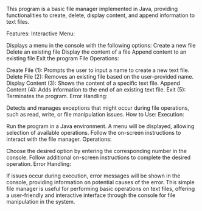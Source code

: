 This program is a basic file manager implemented in Java, providing functionalities to create, delete, display content, and append information to text files.

Features:
Interactive Menu:

Displays a menu in the console with the following options:
Create a new file
Delete an existing file
Display the content of a file
Append content to an existing file
Exit the program
File Operations:

Create File (1):
Prompts the user to input a name to create a new text file.
Delete File (2):
Removes an existing file based on the user-provided name.
Display Content (3):
Shows the content of a specific text file.
Append Content (4):
Adds information to the end of an existing text file.
Exit (5):
Terminates the program.
Error Handling:

Detects and manages exceptions that might occur during file operations, such as read, write, or file manipulation issues.
How to Use:
Execution:

Run the program in a Java environment.
A menu will be displayed, allowing selection of available operations.
Follow the on-screen instructions to interact with the file manager.
Operations:

Choose the desired option by entering the corresponding number in the console.
Follow additional on-screen instructions to complete the desired operation.
Error Handling:

If issues occur during execution, error messages will be shown in the console, providing information on potential causes of the error.
This simple file manager is useful for performing basic operations on text files, offering a user-friendly and interactive interface through the console for file manipulation in the system.
